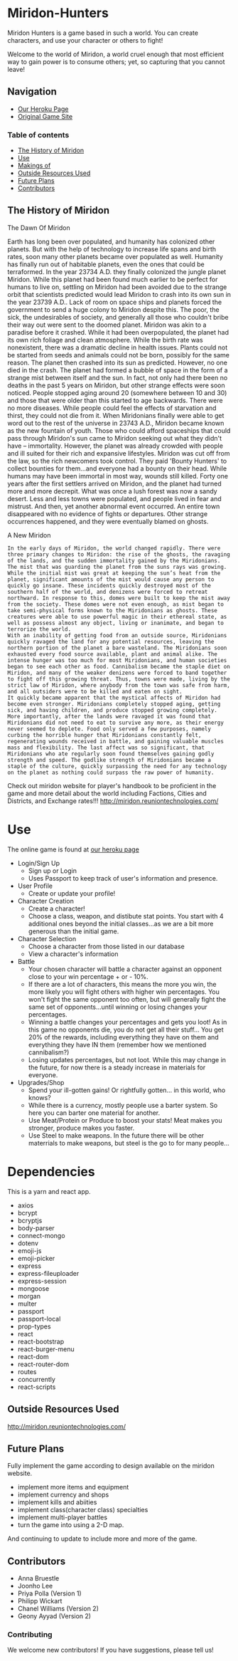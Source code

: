 # Miridon-Hunters

Miridon Hunters is a game based in such a world. You can create characters, and use your character or others to fight!

Welcome to the world of Miridon, a world cruel enough that most efficient way to gain power is to consume others; yet, so capturing that you cannot leave!

## Navigation

* [Our Heroku Page](https://ancient-woodland-15037.herokuapp.com/)
* [Original Game Site](http://miridon.reuniontechnologies.com/default.asp)

### Table of contents

* [The History of Miridon](#the-history-of-miridon)
* [Use](#use)
* [Makings of](#makings-of)
* [Outside Resources Used](#outside-resources-used)
* [Future Plans](#future-plans)
* [Contributors](#contributors)


## The History of Miridon

The Dawn Of Miridon 

   Earth has long been over populated, and humanity has colonized other planets.  But with the help of technology to increase life spans and birth rates, soon many other planets became over populated as well.  Humanity has finally run out of habitable planets, even the ones that could be terraformed.  In the year 23734 A.D. they finally colonized the jungle planet Miridon.  While this planet had been found much earlier to be perfect for humans to live on, settling on Miridon had been avoided due to the strange orbit that scientists predicted would lead Miridon to crash into its own sun in the year 23739 A.D..  Lack of room on space ships and planets forced the government to send a huge colony to Miridon despite this.  The poor, the sick, the undesirables of society, and generally all those who couldn't bribe their way out were sent to the doomed planet.  Miridon was akin to a paradise before it crashed.  While it had been overpopulated, the planet had its own rich foliage and clean atmosphere.  While the birth rate was nonexistent, there was a dramatic decline in health issues.   Plants could not be started from seeds and animals could not be born, possibly for the same reason.
    The planet then crashed into its sun as predicted.  However, no one died in the crash.  The planet had formed a bubble of space in the form of a strange mist between itself and the sun.  In fact, not only had there been no deaths in the past 5 years on Miridon, but other strange effects were soon noticed.  People stopped aging around 20 (somewhere between 10 and 30) and those that were older than this started to age backwards.  There were no more diseases.  While people could feel the effects of starvation and thirst, they could not die from it.  When Miridonians finally were able to get word out to the rest of the universe in 23743 A.D., Miridon became known as the new fountain of youth.
    Those who could afford spaceships that could pass through Miridon's sun came to Miridon seeking out what they didn't have – immortality.  However, the planet was already crowded with people and ill suited for their rich and expansive lifestyles.  Miridon was cut off from the law, so the rich newcomers took control.  They paid 'Bounty Hunters' to collect bounties for them...and everyone had a bounty on their head.  While humans may have been immortal in most way, wounds still killed.
    Forty one years after the first settlers arrived on Miridon, and the planet had turned more and more decrepit.  What was once a lush forest was now a sandy desert.  Less and less towns were populated, and people lived in fear and mistrust.  And then, yet another abnormal event occurred.  An entire town disappeared with no evidence of fights or departures.  Other strange occurrences happened, and they were eventually blamed on ghosts.

A New Miridon

    In the early days of Miridon, the world changed rapidly. There were three primary changes to Miridon: the rise of the ghosts, the ravaging of the lands, and the sudden immortality gained by the Miridonians.
    The mist that was guarding the planet from the suns rays was growing. While the initial mist was great at keeping the sun’s heat from the planet, significant amounts of the mist would cause any person to quickly go insane. These incidents quickly destroyed most of the southern half of the world, and denizens were forced to retreat northward. In response to this, domes were built to keep the mist away from the society. These domes were not even enough, as mist began to take semi-physical forms known to the Miridonians as ghosts. These creatures were able to use powerful magic in their ethereal state, as well as possess almost any object, living or inanimate, and began to terrorize the world.
    With an inability of getting food from an outside source, Miridonians quickly ravaged the land for any potential resources, leaving the northern portion of the planet a bare wasteland. The Miridonians soon exhausted every food source available, plant and animal alike. The intense hunger was too much for most Miridonians, and human societies began to see each other as food. Cannibalism became the staple diet on Miridon, and many of the weaker denizens were forced to band together to fight off this growing threat. Thus, towns were made, living by the strict law of Miridon, where anybody from the town was safe from harm, and all outsiders were to be killed and eaten on sight.
    It quickly became apparent that the mystical affects of Miridon had become even stronger. Miridonians completely stopped aging, getting sick, and having children, and produce stopped growing completely. More importantly, after the lands were ravaged it was found that Miridonians did not need to eat to survive any more, as their energy never seemed to deplete. Food only served a few purposes, namely curbing the horrible hunger that Miridonians constantly felt, regenerating wounds received in battle, and gaining valuable muscles mass and flexibility. The last affect was so significant, that Miridonians who ate regularly soon found themselves gaining godly strength and speed. The godlike strength of Miridonians became a staple of the culture, quickly surpassing the need for any technology on the planet as nothing could surpass the raw power of humanity.

Check out miridon website for player's handbook to be proficient in the game and more detail about the world including Factions, Cities and Districts, and Exchange rates!!!
http://miridon.reuniontechnologies.com/

# Use

The online game is found at [our heroku page](https://ancient-woodland-15037.herokuapp.com/)

* Login/Sign Up
  * Sign up or Login
  * Uses Passport to keep track of user's information and presence.
* User Profile
  * Create or update your profile!
* Character Creation
  * Create a character!
  * Choose a class, weapon, and distibute stat points. You start with 4 additional ones beyond the initial classes...as we are a bit more generous than the initial game.
* Character Selection
  * Choose a character from those listed in our database
  * View a character's information
* Battle
  * Your chosen character will battle a character against an opponent close to your win percentage + or - 10%.
  * If there are a lot of characters, this means the more you win, the more likely you will fight others with higher win percentages. You won't fight the same opponent too often, but will generally fight the same set of opponents...until winning or losing changes your percentages.
  * Winning a battle changes your percentages and gets you loot! As in this game no opponents die, you do not get all their stuff... You get 20% of the rewards, including everything they have on them and everything they have IN them (remember how we mentioned cannibalism?)
  * Losing updates percentages, but not loot. While this may change in the future, for now there is a steady increase in materials for everyone.
* Upgrades/Shop
  * Spend your ill-gotten gains! Or rightfully gotten... in this world, who knows?
  * While there is a currency, mostly people use a barter system. So here you can barter one material for another.
  * Use Meat/Protein or Produce to boost your stats! Meat makes you stronger, produce makes you faster.
  * Use Steel to make weapons. In the future there will be other materrials to make weapons, but steel is the go to for many people...

# Dependencies
This is a yarn and react app.

* axios
* bcrypt
* bcryptjs
* body-parser
* connect-mongo
* dotenv
* emoji-js
* emoji-picker
* express
* express-fileuploader
* express-session
* mongoose
* morgan
* multer
* passport
* passport-local
* prop-types
* react
* react-bootstrap
* react-burger-menu
* react-dom
* react-router-dom
* routes
* concurrently
* react-scripts

## Outside Resources Used
http://miridon.reuniontechnologies.com/


## Future Plans
Fully implement the game according to design available on the miridon website.
- implement more items and equipment
- implement currency and shops
- implement kills and abiities
- implement class(character class) specialties 
- implement multi-player battles
- turn the game into using a 2-D map.

And continuing to update to include more and more of the game.

## Contributors
* Anna Bruestle
* Joonho Lee
* Priya Polla (Version 1)
* Philipp Wickart
* Chanel Williams (Version 2)
* Geony Ayyad (Version 2)

### Contributing
We welcome new contributors! If you have suggestions, please tell us!